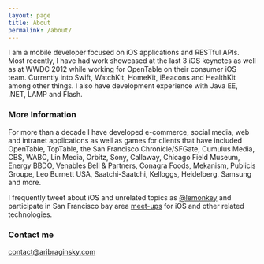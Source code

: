 ```yaml
---
layout: page
title: About
permalink: /about/
---
```


I am a mobile developer focused on iOS applications and RESTful APIs. Most recently, I have had work showcased at the last 3 iOS keynotes as well as at WWDC 2012 while working for OpenTable on their consumer iOS team. Currently into Swift, WatchKit, HomeKit, iBeacons and HealthKit among other things.  I also have development experience with Java EE, .NET, LAMP and Flash.

### More Information

For more than a decade I have developed e-commerce, social media, web and intranet applications as well as games for clients that have included OpenTable, TopTable, the San Francisco Chronicle/SFGate, Cumulus Media, CBS, WABC, Lin Media, Orbitz, Sony, Callaway, Chicago Field Museum, Energy BBDO, Venables Bell & Partners, Conagra Foods, Mekanism, Publicis Groupe, Leo Burnett USA, Saatchi-Saatchi, Kelloggs, Heidelberg, Samsung and more.

I frequently tweet about iOS and unrelated topics as [@lemonkey](http://twitter.com/lemonkey) and participate in San Francisco bay area [meet-ups](http://www.meetup.com/members/9419422/) for iOS and other related technologies.

### Contact me

[contact@aribraginsky.com](mailto:contact@aribraginsky.com)
